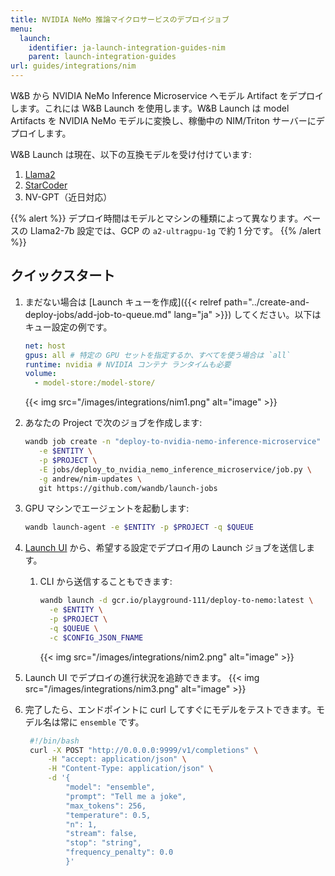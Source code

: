 ```yaml
---
title: NVIDIA NeMo 推論マイクロサービスのデプロイジョブ
menu:
  launch:
    identifier: ja-launch-integration-guides-nim
    parent: launch-integration-guides
url: guides/integrations/nim
---
```


W&B から NVIDIA NeMo Inference Microservice へモデル Artifact をデプロイします。これには W&B Launch を使用します。W&B Launch は model Artifacts を NVIDIA NeMo モデルに変換し、稼働中の NIM/Triton サーバーにデプロイします。

W&B Launch は現在、以下の互換モデルを受け付けています:

1. [Llama2](https://llama.meta.com/llama2/)
2. [StarCoder](https://github.com/bigcode-project/starcoder)
3. NV-GPT（近日対応）

{{% alert %}}
デプロイ時間はモデルとマシンの種類によって異なります。ベースの Llama2-7b 設定では、GCP の `a2-ultragpu-1g` で約 1 分です。
{{% /alert %}}

## クイックスタート

1. まだない場合は [Launch キューを作成]({{< relref path="../create-and-deploy-jobs/add-job-to-queue.md" lang="ja" >}}) してください。以下はキュー設定の例です。

   ```yaml
   net: host
   gpus: all # 特定の GPU セットを指定するか、すべてを使う場合は `all`
   runtime: nvidia # NVIDIA コンテナ ランタイムも必要
   volume:
     - model-store:/model-store/
   ```

   {{< img src="/images/integrations/nim1.png" alt="image" >}}

2. あなたの Project で次のジョブを作成します:

   ```bash
   wandb job create -n "deploy-to-nvidia-nemo-inference-microservice" \
      -e $ENTITY \
      -p $PROJECT \
      -E jobs/deploy_to_nvidia_nemo_inference_microservice/job.py \
      -g andrew/nim-updates \
      git https://github.com/wandb/launch-jobs
   ```

3. GPU マシンでエージェントを起動します:
   ```bash
   wandb launch-agent -e $ENTITY -p $PROJECT -q $QUEUE
   ```
4. [Launch UI](https://wandb.ai/launch) から、希望する設定でデプロイ用の Launch ジョブを送信します。
   1. CLI から送信することもできます:
      ```bash
      wandb launch -d gcr.io/playground-111/deploy-to-nemo:latest \
        -e $ENTITY \
        -p $PROJECT \
        -q $QUEUE \
        -c $CONFIG_JSON_FNAME
      ```
      {{< img src="/images/integrations/nim2.png" alt="image" >}}
5. Launch UI でデプロイの進行状況を追跡できます。
   {{< img src="/images/integrations/nim3.png" alt="image" >}}
6. 完了したら、エンドポイントに curl してすぐにモデルをテストできます。モデル名は常に `ensemble` です。
   ```bash
    #!/bin/bash
    curl -X POST "http://0.0.0.0:9999/v1/completions" \
        -H "accept: application/json" \
        -H "Content-Type: application/json" \
        -d '{
            "model": "ensemble",
            "prompt": "Tell me a joke",
            "max_tokens": 256,
            "temperature": 0.5,
            "n": 1,
            "stream": false,
            "stop": "string",
            "frequency_penalty": 0.0
            }'
   ```